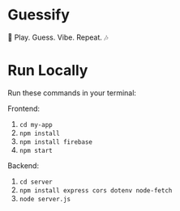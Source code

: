 # Guessify

🚀 Play. Guess. Vibe. Repeat. 🎶

# Run Locally

Run these commands in your terminal:

Frontend:
1. `cd my-app`
2. `npm install`
3. `npm install firebase`
4. `npm start`

Backend:
1. `cd server `
2. `npm install express cors dotenv node-fetch`
3. `node server.js`
